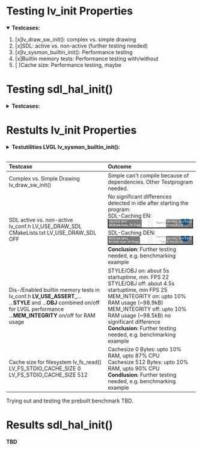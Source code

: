# Testing lv_init Properties

<details open>
<summary><b>Testcases:</b></summary>

1. [x]lv_draw_sw_init(): complex vs. simple drawing
2. [x]SDL: active vs. non-active (further testing needed)
3. [x]lv_sysmon_builtin_init(): Performance testing
4. [x]Builtin memory tests: Performance testing with/without
5. [ ]Cache size: Performance testing, maybe

</details>

# Testing sdl_hal_init()

<details>
<summary><b>Testcases:</b></summary>

1. [ ]SDL_GetTicks (duration 49 days) vs. SDL_GetTicks64: 64 recommended, might not work
2. [ ]lv_display_create: Performance/Visual testing
      1. [ ]LV_DPI_DEF
      2. [ ]Antialiazing
      3. [ ]Color depth

</details>

# Restults lv_init Properties

<details>
<summary><b>Testutilities LVGL lv_sysmon_builtin_init():</b></summary>

1. In lv_conf.h set LV_USE_SYSMON and LV_USE_PERF_MONITOR to '1'.  
![FPS monitored in example program.](/screenshots/FPS-Monitor.PNG?raw=true "FPS Monitor")
2. as 1. but also set LV_USE_MEM_MONITOR to '1'. Make sure you dont change the STDLIB setting, to use LVGL's.  
![RAM usage monitored in example program.](/screenshots/RAM-Monitor.PNG?raw=true "RAM Monitor")

</details><br>

| Testcase | Outcome |
|:---------|:--------|
| Complex vs. Simple Drawing<br>lv_draw_sw_init() | Simple can't compile because of dependencies. Other Testprogram needed. |
| SDL active vs. non-active<br>lv_conf.h LV_USE_DRAW_SDL<br>CMakeLists.txt LV_USE_DRAW_SDL OFF | No significant differences detected in idle after starting the program:<br>SDL-Caching EN:<br>![SDL Caching EN CPU and RAM usage.](/screenshots/SDL-caching-en-small.PNG?raw=true "SDL Caching EN")<br>SDL-Caching DEN:<br>![SDL Caching DEN CPU and RAM usage.](/screenshots/SDL-caching-den-small.PNG?raw=true "SDL Caching DEN")<br>**Conclusion**: Further testing needed, e.g. benchmarking example |
| Dis-/Enabled builtin memory tests in lv_conf.h **LV_USE_ASSERT**_...<br>...**STYLE** and ...**OBJ** combined on/off for LVGL performance<br>...**MEM_INTEGRITY** on/off for RAM usage | STYLE/OBJ on: about 5s startuptime, min. FPS 22<br>STYLE/OBJ off: about 4.5s startuptime, min FPS 25<br>MEM_INTEGRITY on: upto 10% RAM usage (~98.9kB)<br>MEM_INTEGRITY off: upto 10% RAM usage (~98.5kB) no significant difference<br>**Conclusion**: Further testing needed, e.g. benchmarking example |
| Cache size for filesystem lv_fs_read()<br>LV_FS_STDIO_CACHE_SIZE 0<br>LV_FS_STDIO_CACHE_SIZE 512 | Cachesize 0 Bytes: upto 10% RAM, upto 87% CPU<br>Cachesize 512 Bytes: upto 10% RAM, upto 90% CPU <br>**Condlusion**: Further testing needed, e.g. benchmarking example |  

Trying out and testing the prebuilt benchmark TBD.

# Results sdl_hal_init()

**TBD**